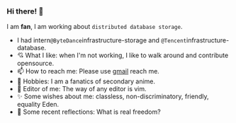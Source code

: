 ### Hi there! 👋

<!--
**fansehep/fansehep** is a ✨ _special_ ✨ repository because its `README.md` (this file) appears on your GitHub profile.

Here are some ideas to get you started:

- 🔭 I’m currently working on ...
- 🌱 I’m currently learning ...
- 👯 I’m looking to collaborate on ...
- 🤔 I’m looking for help with ...
- 💬 Ask me about ...
- 📫 How to reach me: ...
- 😄 Pronouns: ...
- ⚡ Fun fact: ...
-->

I am **fan**, I am working about `distributed database storage`.
- I had intern`@ByteDance`infrastructure-storage and `@Tencent`infrastructure-database.
- 💘 What I like: when I'm not working, I like to walk around and contribute opensource.
- 📫 How to reach me: Please use [gmail](yfan3763@gmail.com) reach me.
- 💌 Hobbies: I am a fanatics of secondary anime.
- 🤯️ Editor of me: The way of any editor is vim.
- ✨ Some wishes about me: classless, non-discriminatory, friendly, equality Eden.
- 🗻 Some recent reflections: What is real freedom?
